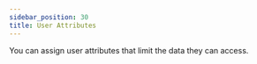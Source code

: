 ```yaml
---
sidebar_position: 30
title: User Attributes
---
```


You can assign user attributes that limit the data they can access.

